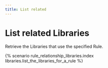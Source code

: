 ```yaml
---
title: List related
---
```


# List related Libraries

Retrieve the Libraries that use the specified Rule.

{% scenario rule_relationship_libraries.index libraries.list_the_libraries_for_a_rule %}
